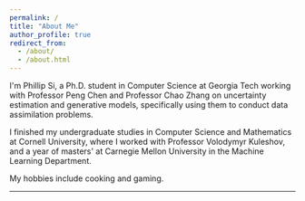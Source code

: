 ```yaml
---
permalink: /
title: "About Me"
author_profile: true
redirect_from: 
  - /about/
  - /about.html
---
```


I'm Phillip Si, a Ph.D. student in Computer Science at Georgia Tech working with Professor Peng Chen and Professor Chao Zhang on uncertainty estimation and generative models, specifically using them to conduct data assimilation problems.

I finished my undergraduate studies in Computer Science and Mathematics at Cornell University, where I worked with Professor Volodymyr Kuleshov, and a year of masters' at Carnegie Mellon University in the Machine Learning Department.

My hobbies include cooking and gaming.

---
<!---
(see [here](https://ps789.github.io/cooking.html) for some creations since coming to Georgia!)
-->
